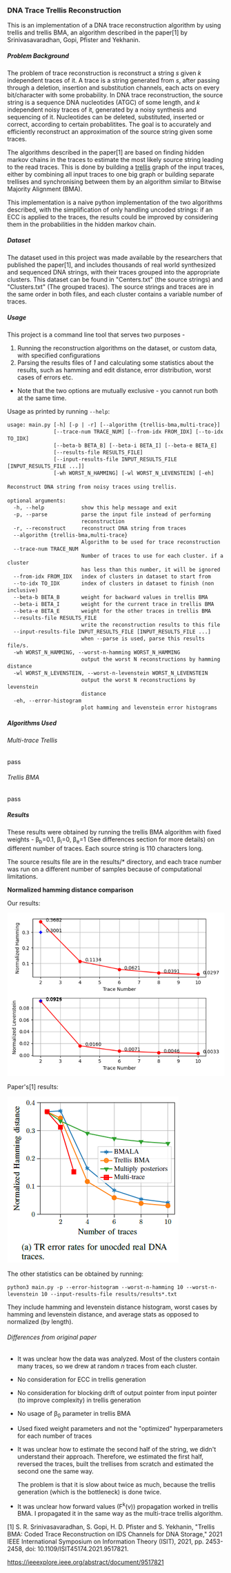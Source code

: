 ### DNA Trace Trellis Reconstruction

This is an implementation of a DNA trace reconstruction algorithm by using trellis and trellis BMA, an algorithm described in the
paper[1] by Srinivasavaradhan, Gopi, Pfister and Yekhanin.

##### Problem Background

The problem of trace reconstruction is reconstruct a string _s_ given _k_ independent traces of it. 
A trace is a string generated from _s_, after passing through a deletion, insertion and substitution channels, each acts on every bit/character with some probability.
In DNA trace reconstruction, the source string is a sequence DNA nucleotides (ATGC) of some length, and _k_ independent noisy traces of it,
generated by a noisy synthesis and sequencing of it.
Nucleotides can be deleted, substituted, inserted or correct, according to certain probablitites.
The goal is to accurately and efficiently reconstruct an approximation of the source string given some traces.

The algorithms described in the paper[1] are based on finding hidden markov chains in the traces to estimate the most likely source string leading to the read traces. 
This is done by building a [trellis](https://en.wikipedia.org/wiki/Trellis_(graph)) graph of the input traces,
either by combining all input traces to one big graph or building separate trellises and synchronising between them by an algorithm 
similar to Bitwise Majority Alignment (BMA).

This implementation is a naive python implementation of the two algorithms described, with the simplification of only handling uncoded strings:
if an ECC is applied to the traces, the results could be improved by considering them in the probabilities in the hidden markov chain.

##### Dataset

The dataset used in this project was made available by the researchers that published the paper[1], 
and includes thousands of real world synthesized and sequenced DNA strings, with their traces grouped into the appropriate clusters.
This dataset can be found in "Centers.txt" (the source strings) and "Clusters.txt" (The grouped traces). 
The source strings and traces are in the same order in both files, and each cluster contains a variable number of traces.

##### Usage

This project is a command line tool that serves two purposes - 
1) Running the reconstruction algorithms on the dataset, or custom data, with specified configurations
2) Parsing the results files of _1_ and calculating some statistics about the results, such as hamming and edit distance, 
   error distribution, worst cases of errors etc.
* Note that the two options are mutually exclusive - you cannot run both at the same time.   

Usage as printed by running `--help`:
```
usage: main.py [-h] [-p | -r] [--algorithm {trellis-bma,multi-trace}]
               [--trace-num TRACE_NUM] [--from-idx FROM_IDX] [--to-idx TO_IDX]
               [--beta-b BETA_B] [--beta-i BETA_I] [--beta-e BETA_E]
               [--results-file RESULTS_FILE]
               [--input-results-file INPUT_RESULTS_FILE [INPUT_RESULTS_FILE ...]]
               [-wh WORST_N_HAMMING] [-wl WORST_N_LEVENSTEIN] [-eh]

Reconstruct DNA string from noisy traces using trellis.

optional arguments:
  -h, --help            show this help message and exit
  -p, --parse           parse the input file instead of performing
                        reconstruction
  -r, --reconstruct     reconstruct DNA string from traces
  --algorithm {trellis-bma,multi-trace}
                        Algorithm to be used for trace reconstruction
  --trace-num TRACE_NUM
                        Number of traces to use for each cluster. if a cluster
                        has less than this number, it will be ignored
  --from-idx FROM_IDX   index of clusters in dataset to start from
  --to-idx TO_IDX       index of clusters in dataset to finish (non inclusive)
  --beta-b BETA_B       weight for backward values in trellis BMA
  --beta-i BETA_I       weight for the current trace in trellis BMA
  --beta-e BETA_E       weight for the other traces in trellis BMA
  --results-file RESULTS_FILE
                        write the reconstruction results to this file
  --input-results-file INPUT_RESULTS_FILE [INPUT_RESULTS_FILE ...]
                        when --parse is used, parse this results file/s.
  -wh WORST_N_HAMMING, --worst-n-hamming WORST_N_HAMMING
                        output the worst N reconstructions by hamming distance
  -wl WORST_N_LEVENSTEIN, --worst-n-levenstein WORST_N_LEVENSTEIN
                        output the worst N reconstructions by levenstein
                        distance
  -eh, --error-histogram
                        plot hamming and levenstein error histograms
```


##### Algorithms Used
###### Multi-trace Trellis
pass
###### Trellis BMA
pass

##### Results

These results were obtained by running the trellis BMA algorithm with fixed weights - β<sub>b</sub>=0.1, β<sub>i</sub>=0, β<sub>e</sub>=1
(See differences section for more details) on different number of traces.
Each source string is 110 characters long.

The source results file are in the results/* directory, and each trace number was run on a different number of samples because of computational limitations.

**Normalized hamming distance comparison** 

Our results:

![Normalized hamming and edit distance](results/our_results.png)

Paper's[1] results:

![Paper's normalized hamming distance](results/paper_results.png)

The other statistics can be obtained by running:
```
python3 main.py -p --error-histogram --worst-n-hamming 10 --worst-n-levenstein 10 --input-results-file results/results*.txt
```
They include hamming and levenstein distance histogram, worst cases by hamming and levenstein distance, and average stats as opposed to normalized (by length).

###### Differences from original paper
* It was unclear how the data was analyzed. Most of the clusters contain many traces, so we drew at random _n_ traces from each cluster.
* No consideration for ECC in trellis generation
* No consideration for blocking drift of output pointer from input pointer (to improve complexity) in trellis generation  
* No usage of β<sub>0</sub> parameter in trellis BMA
* Used fixed weight parameters and not the "optimized" hyperparameters for each number of traces
* It was unclear how to estimate the second half of the string, we didn't understand their approach. 
  Therefore, we estimated the first half, reversed the traces, built the trellises from scratch and estimated the second one the same way.
  
  The problem is that it is slow about twice as much, because the trellis generation (which is the bottleneck) is done twice.
* It was unclear how forward values (F<sup>k</sup>(v)) propagation worked in trellis BMA. I propagated it in the same way as the multi-trace trellis algorithm.


[1] S. R. Srinivasavaradhan, S. Gopi, H. D. Pfister and S. Yekhanin, "Trellis BMA: Coded Trace Reconstruction on IDS Channels for DNA Storage," 2021 IEEE International Symposium on Information Theory (ISIT), 2021, pp. 2453-2458, doi: 10.1109/ISIT45174.2021.9517821.

https://ieeexplore.ieee.org/abstract/document/9517821